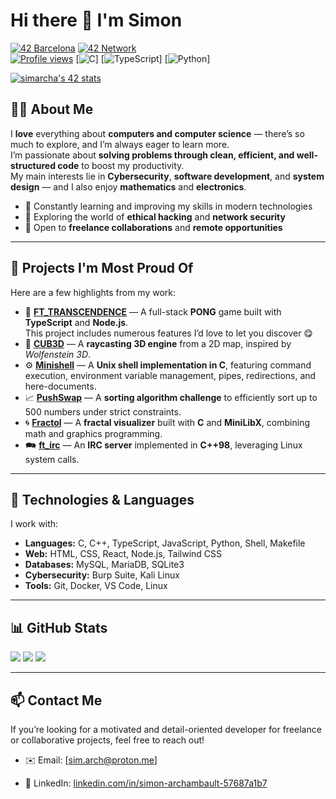 # Hi there 👋 I'm Simon
[![42 Barcelona](https://img.shields.io/badge/42%20Barcelona-Student-informational?style=for-the-badge&logo=appveyor)](https://www.42barcelona.com) [![42 Network](https://img.shields.io/badge/42%20Network-Member-informational?style=for-the-badge&logo=appveyor)](https://42network.org)  
[![Profile views](https://komarev.com/ghpvc/?username=SimonIsCoding&color=blue&style=flat-square)](https://github.com/SimonIsCoding) [![C](https://img.shields.io/badge/C-language-%232573A7?style=for-the-badge&logo=c&logoColor=white)] [![TypeScript](https://img.shields.io/badge/TypeScript-%233178C6?style=for-the-badge&logo=typescript&logoColor=white)] [![Python](https://img.shields.io/badge/Python-%2314354C?style=for-the-badge&logo=python&logoColor=white)]

[![simarcha's 42 stats](https://badge.mediaplus.ma/greenbinary/simarcha?1337Badge=off&UM6P=off)](https://github.com/oakoudad/badge42)

## 👨‍💻 About Me
I **love** everything about **computers and computer science** — there’s so much to explore, and I’m always eager to learn more.  
I’m passionate about **solving problems through clean, efficient, and well-structured code** to boost my productivity.  
My main interests lie in **Cybersecurity**, **software development**, and **system design** — and I also enjoy **mathematics** and **electronics**.

- 🎯 Constantly learning and improving my skills in modern technologies  
- 🌱 Exploring the world of **ethical hacking** and **network security**  
- 💼 Open to **freelance collaborations** and **remote opportunities**

---

## 🚀 Projects I'm Most Proud Of
Here are a few highlights from my work:

- 🏓 **[FT_TRANSCENDENCE](https://github.com/SimonIsCoding/ft_transcendence)** — A full-stack **PONG** game built with **TypeScript** and **Node.js**.  
  This project includes numerous features I’d love to let you discover 😋
- 🧊 **[CUB3D](https://github.com/pauldahacker/cub3d)** — A **raycasting 3D engine** from a 2D map, inspired by *Wolfenstein 3D*.  
- ⚙️ **[Minishell](https://github.com/SimonIsCoding/minishell)** — A **Unix shell implementation in C**, featuring command execution, environment variable management, pipes, redirections, and here-documents.  
- 📈 **[PushSwap](https://github.com/SimonIsCoding/push_swap)** — A **sorting algorithm challenge** to efficiently sort up to 500 numbers under strict constraints.  
- 🌀 **[Fractol](https://github.com/SimonIsCoding/fractol)** — A **fractal visualizer** built with **C** and **MiniLibX**, combining math and graphics programming.  
- 🗪 **[ft_irc](https://github.com/SimonIsCoding/ft_irc)** — An **IRC server** implemented in **C++98**, leveraging Linux system calls.

---

## 🧠 Technologies & Languages
I work with:

- **Languages:** C, C++, TypeScript, JavaScript, Python, Shell, Makefile  
- **Web:** HTML, CSS, React, Node.js, Tailwind CSS  
- **Databases:** MySQL, MariaDB, SQLite3  
- **Cybersecurity:** Burp Suite, Kali Linux  
- **Tools:** Git, Docker, VS Code, Linux  

---

## 📊 GitHub Stats
![](https://github-readme-stats.vercel.app/api?username=SimonIsCoding&show_icons=true&theme=tokyonight)
![](https://github-readme-streak-stats.herokuapp.com/?user=SimonIsCoding&theme=tokyonight)
![](https://github-readme-stats.vercel.app/api/top-langs/?username=SimonIsCoding&layout=compact&theme=tokyonight)

---

## 📫 Contact Me
If you’re looking for a motivated and detail-oriented developer for freelance or collaborative projects, feel free to reach out!


- ✉️ Email: [sim.arch@proton.me]  
<!-- - 🌐 Portfolio: [your-portfolio-link.com]  -->
- 💼 LinkedIn: [linkedin.com/in/simon-archambault-57687a1b7](https://fr.linkedin.com/in/simon-archambault-57687a1b7)
